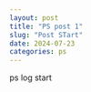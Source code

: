 ```yaml
---
layout: post
title: "PS post 1"
slug: "Post STart"
date: 2024-07-23
categories: ps
---
```

ps log start